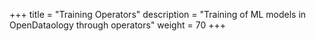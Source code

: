 +++
title = "Training Operators"
description = "Training of ML models in OpenDataology through operators"
weight = 70
+++
